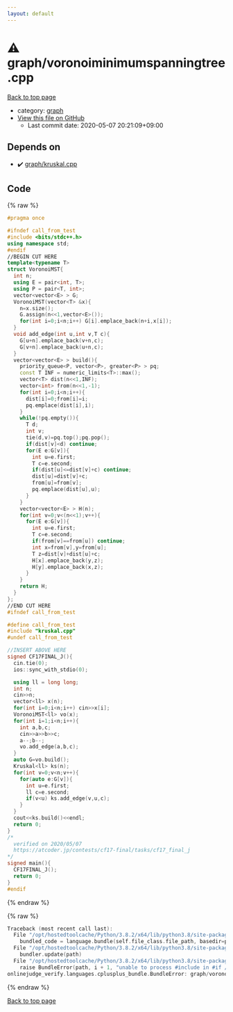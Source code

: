 ```yaml
---
layout: default
---
```


<!-- mathjax config similar to math.stackexchange -->
<script type="text/javascript" async
  src="https://cdnjs.cloudflare.com/ajax/libs/mathjax/2.7.5/MathJax.js?config=TeX-MML-AM_CHTML">
</script>
<script type="text/x-mathjax-config">
  MathJax.Hub.Config({
    TeX: { equationNumbers: { autoNumber: "AMS" }},
    tex2jax: {
      inlineMath: [ ['$','$'] ],
      processEscapes: true
    },
    "HTML-CSS": { matchFontHeight: false },
    displayAlign: "left",
    displayIndent: "2em"
  });
</script>

<script type="text/javascript" src="https://cdnjs.cloudflare.com/ajax/libs/jquery/3.4.1/jquery.min.js"></script>
<script src="https://cdn.jsdelivr.net/npm/jquery-balloon-js@1.1.2/jquery.balloon.min.js" integrity="sha256-ZEYs9VrgAeNuPvs15E39OsyOJaIkXEEt10fzxJ20+2I=" crossorigin="anonymous"></script>
<script type="text/javascript" src="../../assets/js/copy-button.js"></script>
<link rel="stylesheet" href="../../assets/css/copy-button.css" />


# :warning: graph/voronoiminimumspanningtree.cpp

<a href="../../index.html">Back to top page</a>

* category: <a href="../../index.html#f8b0b924ebd7046dbfa85a856e4682c8">graph</a>
* <a href="{{ site.github.repository_url }}/blob/master/graph/voronoiminimumspanningtree.cpp">View this file on GitHub</a>
    - Last commit date: 2020-05-07 20:21:09+09:00




## Depends on

* :heavy_check_mark: <a href="kruskal.cpp.html">graph/kruskal.cpp</a>


## Code

<a id="unbundled"></a>
{% raw %}
```cpp
#pragma once

#ifndef call_from_test
#include <bits/stdc++.h>
using namespace std;
#endif
//BEGIN CUT HERE
template<typename T>
struct VoronoiMST{
  int n;
  using E = pair<int, T>;
  using P = pair<T, int>;
  vector<vector<E> > G;
  VoronoiMST(vector<T> &x){
    n=x.size();
    G.assign(n<<1,vector<E>());
    for(int i=0;i<n;i++) G[i].emplace_back(n+i,x[i]);
  }
  void add_edge(int u,int v,T c){
    G[u+n].emplace_back(v+n,c);
    G[v+n].emplace_back(u+n,c);
  }
  vector<vector<E> > build(){
    priority_queue<P, vector<P>, greater<P> > pq;
    const T INF = numeric_limits<T>::max();
    vector<T> dist(n<<1,INF);
    vector<int> from(n<<1,-1);
    for(int i=0;i<n;i++){
      dist[i]=0;from[i]=i;
      pq.emplace(dist[i],i);
    }
    while(!pq.empty()){
      T d;
      int v;
      tie(d,v)=pq.top();pq.pop();
      if(dist[v]<d) continue;
      for(E e:G[v]){
        int u=e.first;
        T c=e.second;
        if(dist[u]<=dist[v]+c) continue;
        dist[u]=dist[v]+c;
        from[u]=from[v];
        pq.emplace(dist[u],u);
      }
    }
    vector<vector<E> > H(n);
    for(int v=0;v<(n<<1);v++){
      for(E e:G[v]){
        int u=e.first;
        T c=e.second;
        if(from[v]==from[u]) continue;
        int x=from[v],y=from[u];
        T z=dist[v]+dist[u]+c;
        H[x].emplace_back(y,z);
        H[y].emplace_back(x,z);
      }
    }
    return H;
  }
};
//END CUT HERE
#ifndef call_from_test

#define call_from_test
#include "kruskal.cpp"
#undef call_from_test

//INSERT ABOVE HERE
signed CF17FINAL_J(){
  cin.tie(0);
  ios::sync_with_stdio(0);

  using ll = long long;
  int n;
  cin>>n;
  vector<ll> x(n);
  for(int i=0;i<n;i++) cin>>x[i];
  VoronoiMST<ll> vo(x);
  for(int i=1;i<n;i++){
    int a,b,c;
    cin>>a>>b>>c;
    a--;b--;
    vo.add_edge(a,b,c);
  }
  auto G=vo.build();
  Kruskal<ll> ks(n);
  for(int v=0;v<n;v++){
    for(auto e:G[v]){
      int u=e.first;
      ll c=e.second;
      if(v<u) ks.add_edge(v,u,c);
    }
  }
  cout<<ks.build()<<endl;
  return 0;
}
/*
  verified on 2020/05/07
  https://atcoder.jp/contests/cf17-final/tasks/cf17_final_j
*/
signed main(){
  CF17FINAL_J();
  return 0;
}
#endif

```
{% endraw %}

<a id="bundled"></a>
{% raw %}
```cpp
Traceback (most recent call last):
  File "/opt/hostedtoolcache/Python/3.8.2/x64/lib/python3.8/site-packages/onlinejudge_verify/docs.py", line 349, in write_contents
    bundled_code = language.bundle(self.file_class.file_path, basedir=pathlib.Path.cwd())
  File "/opt/hostedtoolcache/Python/3.8.2/x64/lib/python3.8/site-packages/onlinejudge_verify/languages/cplusplus.py", line 172, in bundle
    bundler.update(path)
  File "/opt/hostedtoolcache/Python/3.8.2/x64/lib/python3.8/site-packages/onlinejudge_verify/languages/cplusplus_bundle.py", line 281, in update
    raise BundleError(path, i + 1, "unable to process #include in #if / #ifdef / #ifndef other than include guards")
onlinejudge_verify.languages.cplusplus_bundle.BundleError: graph/voronoiminimumspanningtree.cpp: line 65: unable to process #include in #if / #ifdef / #ifndef other than include guards

```
{% endraw %}

<a href="../../index.html">Back to top page</a>

